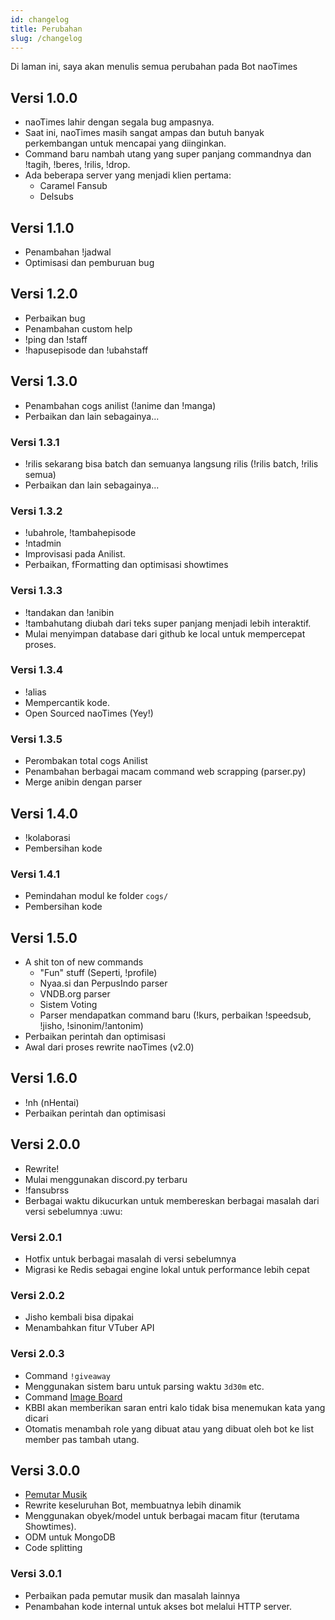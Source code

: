 ```yaml
---
id: changelog
title: Perubahan
slug: /changelog
---
```


Di laman ini, saya akan menulis semua perubahan pada Bot naoTimes

## Versi 1.0.0
- naoTimes lahir dengan segala bug ampasnya.
- Saat ini, naoTimes masih sangat ampas dan butuh banyak perkembangan untuk mencapai yang diinginkan.
- Command baru nambah utang yang super panjang commandnya dan !tagih, !beres, !rilis, !drop.
- Ada beberapa server yang menjadi klien pertama:
    - Caramel Fansub
    - Delsubs

## Versi 1.1.0
- Penambahan !jadwal
- Optimisasi dan pemburuan bug

## Versi 1.2.0
- Perbaikan bug
- Penambahan custom help
- !ping dan !staff
- !hapusepisode dan !ubahstaff

## Versi 1.3.0
- Penambahan cogs anilist (!anime dan !manga)
- Perbaikan dan lain sebagainya...

### Versi 1.3.1
- !rilis sekarang bisa batch dan semuanya langsung rilis (!rilis batch, !rilis semua)
- Perbaikan dan lain sebagainya...

### Versi 1.3.2
- !ubahrole, !tambahepisode
- !ntadmin
- Improvisasi pada Anilist.
- Perbaikan, fFormatting dan optimisasi showtimes

### Versi 1.3.3
- !tandakan dan !anibin
- !tambahutang diubah dari teks super panjang menjadi lebih interaktif.
- Mulai menyimpan database dari github ke local untuk mempercepat proses.

### Versi 1.3.4
- !alias
- Mempercantik kode.
- Open Sourced naoTimes (Yey!)

### Versi 1.3.5
- Perombakan total cogs Anilist
- Penambahan berbagai macam command web scrapping (parser.py)
- Merge anibin dengan parser

## Versi 1.4.0
- !kolaborasi
- Pembersihan kode

### Versi 1.4.1
- Pemindahan modul ke folder `cogs/`
- Pembersihan kode

## Versi 1.5.0
- A shit ton of new commands
    - "Fun" stuff (Seperti, !profile)
    - Nyaa.si dan PerpusIndo parser
    - VNDB.org parser
    - Sistem Voting
    - Parser mendapatkan command baru (!kurs, perbaikan !speedsub, !jisho, !sinonim/!antonim)
- Perbaikan perintah dan optimisasi
- Awal dari proses rewrite naoTimes (v2.0)

## Versi 1.6.0
- !nh (nHentai)
- Perbaikan perintah dan optimisasi

## Versi 2.0.0
- Rewrite!
- Mulai menggunakan discord.py terbaru
- !fansubrss
- Berbagai waktu dikucurkan untuk membereskan berbagai masalah dari versi sebelumnya :uwu:

### Versi 2.0.1
- Hotfix untuk berbagai masalah di versi sebelumnya
- Migrasi ke Redis sebagai engine lokal untuk performance lebih cepat

### Versi 2.0.2
- Jisho kembali bisa dipakai
- Menambahkan fitur VTuber API

### Versi 2.0.3
- Command `!giveaway`
- Menggunakan sistem baru untuk parsing waktu `3d30m` etc.
- Command [Image Board](/docs/perintah/imagebooru)
- KBBI akan memberikan saran entri kalo tidak bisa menemukan kata yang dicari
- Otomatis menambah role yang dibuat atau yang dibuat oleh bot ke list member pas tambah utang.

## Versi 3.0.0
- [Pemutar Musik](/docs/perintah/musik)
- Rewrite keseluruhan Bot, membuatnya lebih dinamik
- Menggunakan obyek/model untuk berbagai macam fitur (terutama Showtimes).
- ODM untuk MongoDB
- Code splitting

### Versi 3.0.1
- Perbaikan pada pemutar musik dan masalah lainnya
- Penambahan kode internal untuk akses bot melalui HTTP server.
  